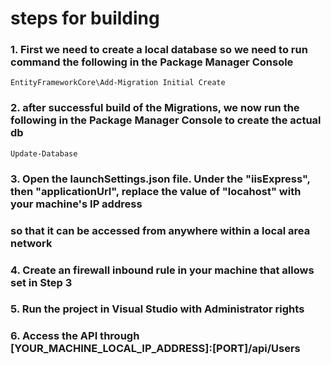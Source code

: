 # steps for building #

### 1. First we need to create a local database so we need to run command the following in the Package Manager Console ###
```
EntityFrameworkCore\Add-Migration Initial Create
```

### 2. after successful build of the Migrations, we now run the following in the Package Manager Console to create the actual db ###
```
Update-Database
```

### 3. Open the launchSettings.json file. Under the "iisExpress", then "applicationUrl", replace the value of "locahost" with your machine's IP address ###
### so that it can be accessed from anywhere within a local area network ###

### 4. Create an firewall inbound rule in your machine that allows set in Step 3 ###

### 5. Run the project in Visual Studio with Administrator rights ###

### 6. Access the API through [YOUR_MACHINE_LOCAL_IP_ADDRESS]:[PORT]/api/Users ###